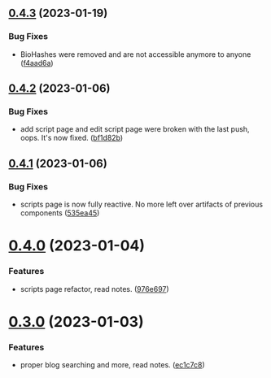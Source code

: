 ## [0.4.3](https://github.com/Torwent/wasp-webapp/compare/v0.4.2...v0.4.3) (2023-01-19)


### Bug Fixes

* BioHashes were removed and are not accessible anymore to anyone ([f4aad6a](https://github.com/Torwent/wasp-webapp/commit/f4aad6aa089bf729b04308d07c1b18a1a8ec9ff0))



## [0.4.2](https://github.com/Torwent/wasp-webapp/compare/v0.4.1...v0.4.2) (2023-01-06)


### Bug Fixes

* add script page and edit script page were broken with the last push, oops. It's now fixed. ([bf1d82b](https://github.com/Torwent/wasp-webapp/commit/bf1d82b2ea3925bcae32c3a29644c00b6f9d0cd0))



## [0.4.1](https://github.com/Torwent/wasp-webapp/compare/v0.4.0...v0.4.1) (2023-01-06)


### Bug Fixes

* scripts page is now fully reactive. No more left over artifacts of previous components ([535ea45](https://github.com/Torwent/wasp-webapp/commit/535ea45f3099e4e0961f2ac90609676ee4bde5d8))



# [0.4.0](https://github.com/Torwent/wasp-webapp/compare/v0.3.0...v0.4.0) (2023-01-04)


### Features

* scripts page refactor, read notes. ([976e697](https://github.com/Torwent/wasp-webapp/commit/976e6973887781a53512c5a3026add8532209f2e))



# [0.3.0](https://github.com/Torwent/wasp-webapp/compare/v0.2.0...v0.3.0) (2023-01-03)


### Features

* proper blog searching and more, read notes. ([ec1c7c8](https://github.com/Torwent/wasp-webapp/commit/ec1c7c89acd9aa7abe806592a2737360a483bffb))



